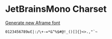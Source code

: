 # JetBrainsMono Charset

[Generate new Aframe font](https://msdf-bmfont.donmccurdy.com/)

```0123456789૪Ɛ|:/\+-=*&^%$#@!_()[]{}<>.,"`~```
